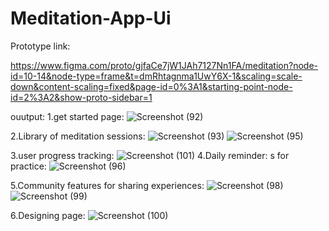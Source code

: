 # Meditation-App-Ui

Prototype link:

https://www.figma.com/proto/gjfaCe7jW1JAh7127Nn1FA/meditation?node-id=10-14&node-type=frame&t=dmRhtagnma1UwY6X-1&scaling=scale-down&content-scaling=fixed&page-id=0%3A1&starting-point-node-id=2%3A2&show-proto-sidebar=1

ouutput:
1.get started page:
![Screenshot (92)](https://github.com/user-attachments/assets/44efeedc-3b4d-4d43-87b2-f7d69208f1af)

2.Library of meditation sessions:
![Screenshot (93)](https://github.com/user-attachments/assets/a8d03461-c948-4bd9-80d8-3ffe8c627541)
![Screenshot (95)](https://github.com/user-attachments/assets/9f6bcc09-9f45-4b62-88ca-1aa017604bae)

3.user progress tracking:
![Screenshot (101)](https://github.com/user-attachments/assets/a7e8e9ce-bc4b-4de8-b516-569bf22bb328)
4.Daily reminder:
s for practice:
![Screenshot (96)](https://github.com/user-attachments/assets/acdad0fc-055e-4e96-a51f-fc10b059465f)

5.Community features for sharing experiences:
![Screenshot (98)](https://github.com/user-attachments/assets/847f06df-2a89-40d9-a227-5df70d6304f9)
![Screenshot (99)](https://github.com/user-attachments/assets/eb47a4b2-faeb-4e06-ac5d-b4e598d8d8e3)

6.Designing page:
![Screenshot (100)](https://github.com/user-attachments/assets/28cd45cc-ed36-4185-838b-fba3be6c7264)
